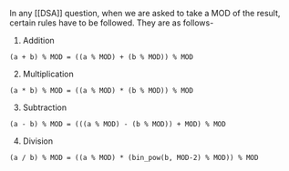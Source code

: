In any [[DSA]] question, when we are asked to take a MOD of the result, certain rules have to be followed. They are as follows-

1. Addition
```
(a + b) % MOD = ((a % MOD) + (b % MOD)) % MOD
```

2. Multiplication
```
(a * b) % MOD = ((a % MOD) * (b % MOD)) % MOD
```

3. Subtraction
```
(a - b) % MOD = (((a % MOD) - (b % MOD)) + MOD) % MOD
```

4. Division
```
(a / b) % MOD = ((a % MOD) * (bin_pow(b, MOD-2) % MOD)) % MOD
```
